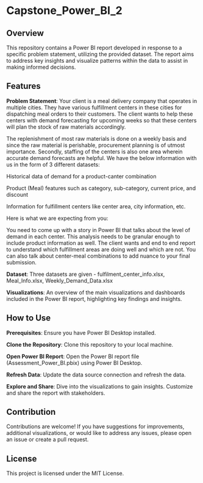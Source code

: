# Capstone_Power_BI_2
## Overview
This repository contains a Power BI report developed in response to a specific problem statement, utilizing the provided dataset. The report aims to address key insights and visualize patterns within the data to assist in making informed decisions.

## Features
**Problem Statement**: Your client is a meal delivery company that operates in multiple cities. They have various fulfillment centers in these cities for dispatching meal orders to their customers. The client wants to help these centers with demand forecasting for upcoming weeks so that these centers will plan the stock of raw materials accordingly.

The replenishment of most raw materials is done on a weekly basis and since the raw material is perishable, procurement planning is of utmost importance. Secondly, staffing of the centers is also one area wherein accurate demand forecasts are helpful. We have the below information with us in the form of 3 different datasets:

Historical data of demand for a product-canter combination

Product (Meal) features such as category, sub-category, current price, and discount

Information for fulfillment centers like center area, city information, etc.

Here is what we are expecting from you:

You need to come up with a story in Power BI that talks about the level of demand in each center. This analysis needs to be granular enough to include product information as well. The client wants and end to end report to understand which fulfillment areas are doing well and which are not. You can also talk about center-meal combinations to add nuance to your final submission.

**Dataset**: Three datasets are given - fulfilment_center_info.xlsx, Meal_Info.xlsx, Weekly_Demand_Data.xlsx 

**Visualizations**: An overview of the main visualizations and dashboards included in the Power BI report, highlighting key findings and insights.

## How to Use
**Prerequisites**: Ensure you have Power BI Desktop installed.

**Clone the Repository**: Clone this repository to your local machine.

**Open Power BI Report**: Open the Power BI report file (Assessment_Power_BI.pbix) using Power BI Desktop.

**Refresh Data**: Update the data source connection and refresh the data.

**Explore and Share**: Dive into the visualizations to gain insights. Customize and share the report with stakeholders.

## Contribution
Contributions are welcome! If you have suggestions for improvements, additional visualizations, or would like to address any issues, please open an issue or create a pull request.

## License
This project is licensed under the MIT License.
